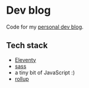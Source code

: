 # Dev blog

Code for my [personal dev blog](https://oliviac.dev).

## Tech stack

- [Eleventy](https://www.11ty.dev/)
- [sass](https://sass-lang.com/)
- a tiny bit of JavaScript :)
- [rollup](https://rollupjs.org/guide/en/)
